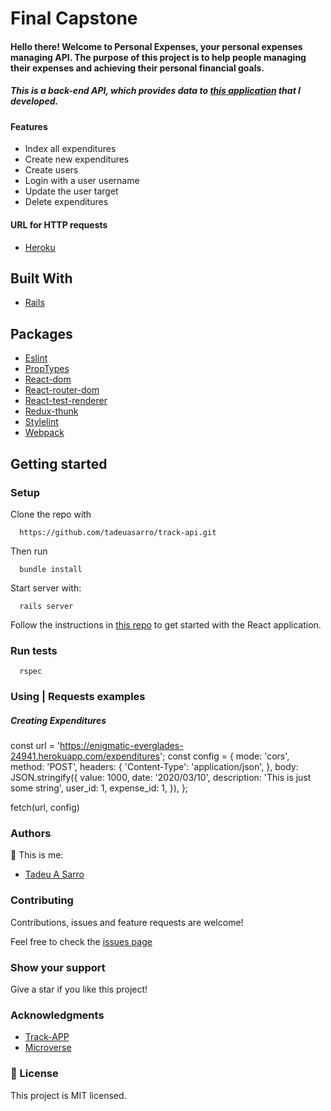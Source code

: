 # Final Capstone

#### Hello there! Welcome to Personal Expenses, your personal expenses managing API. The purpose of this project is to help people managing their expenses and achieving their personal financial goals.

##### This is a back-end API, which provides data to [this application](https://github.com/tadeuasarro/track-app/tree/milestone7) that I developed.

#### Features
- Index all expenditures
- Create new expenditures
- Create users
- Login with a user username
- Update the user target
- Delete expenditures

#### URL for HTTP requests

- [Heroku](https://enigmatic-everglades-24941.herokuapp.com/)

## Built With

- [Rails](https://rubyonrails.org/)

## Packages
- [Eslint](https://eslint.org/)
- [PropTypes](https://www.npmjs.com/package/prop-types)
- [React-dom](https://www.npmjs.com/package/react-dom)
- [React-router-dom](https://www.npmjs.com/package/react-router-dom)
- [React-test-renderer](https://www.npmjs.com/package/react-test-renderer)
- [Redux-thunk](https://www.npmjs.com/package/redux-thunk)
- [Stylelint](https://stylelint.io/)
- [Webpack](https://webpack.js.org/)

## Getting started

### Setup

Clone the repo with

```
  https://github.com/tadeuasarro/track-api.git
```

Then run

```
  bundle install
```

Start server with:

```
  rails server
```

Follow the instructions in [this repo](https://github.com/tadeuasarro/track-app/tree/milestone7) to get started with the React application.

### Run tests

```
  rspec
```

### Using | Requests examples

##### Creating Expenditures
  const url = 'https://enigmatic-everglades-24941.herokuapp.com/expenditures';
  const config = {
    mode: 'cors',
    method: 'POST',
    headers: {
      'Content-Type': 'application/json',
    },
    body: JSON.stringify({
      value: 1000,
      date: '2020/03/10',
      description: 'This is just some string',
      user_id: 1,
      expense_id: 1,
    }),
  };

  fetch(url, config)

### Authors

👤 This is me:

- [Tadeu A Sarro](https://tadeuasarro.me)


### Contributing

Contributions, issues and feature requests are welcome!

Feel free to check the [issues page](https://github.com/tadeuasarro/track-api/issues)


### Show your support

Give a star if you like this project!

### Acknowledgments

- [Track-APP](https://github.com/tadeuasarro/track-app/tree/milestone7)
- [Microverse](https://www.microverse.org/)

### 📝 License

This project is MIT licensed.